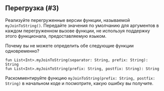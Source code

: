 ## Перегрузка (#3)

Реализуйте перегруженные версии функции, называемой `myJoinToString()`. Передайте
значения по умолчанию для аргументов в каждом перегруженном вызове функции, не используя
поддержку этого функционала, предоставляемую языком.

Почему вы не можете определить обе следующие функции одновременно?

```text
fun List<Int>.myJoinToString(separator: String, prefix: String): String
fun List<Int>.myJoinToString(prefix: String, postfix: String): String
```

Раскомментируйте функцию `myJoinToString(prefix: String, postfix: String)` в
начальном коде и посмотрите, какую ошибку вы получите.